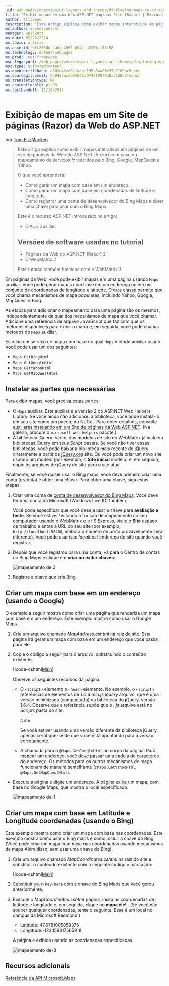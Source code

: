 ```yaml
---
uid: web-pages/overview/ui-layouts-and-themes/displaying-maps-in-an-aspnet-web-pages-site
title: "Exibir mapas em uma Web ASP.NET páginas Site (Razor) | Microsoft Docs"
author: tfitzmac
description: "Este artigo explica como exibir mapas interativos em páginas em um site de páginas da Web do ASP.NET (Razor) com base no mapeamento de serviços fornecidos pelo Bing, Google, Ma..."
ms.author: aspnetcontent
manager: wpickett
ms.date: 02/20/2014
ms.topic: article
ms.assetid: b5c268dd-ca6a-4562-b94c-a220fcf01f58
ms.technology: dotnet-webpages
ms.prod: .net-framework
msc.legacyurl: /web-pages/overview/ui-layouts-and-themes/displaying-maps-in-an-aspnet-web-pages-site
msc.type: authoredcontent
ms.openlocfilehash: a802e4fed81fadca195c8aa83c37c7100ac5cbec
ms.sourcegitcommit: 9a9483aceb34591c97451997036a9120c3fe2baf
ms.translationtype: MT
ms.contentlocale: pt-BR
ms.lasthandoff: 11/10/2017
---
```

<a name="displaying-maps-in-an-aspnet-web-pages-razor-site"></a>Exibição de mapas em um Site de páginas (Razor) da Web do ASP.NET
====================
por [Tom FitzMacken](https://github.com/tfitzmac)

> Este artigo explica como exibir mapas interativos em páginas de um site de páginas da Web do ASP.NET (Razor) com base no mapeamento de serviços fornecidos pelo Bing, Google, MapQuest e Yahoo.
> 
> O que você aprenderá:
> 
> - Como gerar um mapa com base em um endereço.
> - Como gerar um mapa com base em coordenadas de latitude e longitude.
> - Como registrar uma conta de desenvolvedor do Bing Maps e obter uma chave para usar com o Bing Maps.
> 
> Este é o recurso ASP.NET introduzido no artigo:
> 
> - O `Maps` auxiliar.
>   
> 
> ## <a name="software-versions-used-in-the-tutorial"></a>Versões de software usadas no tutorial
> 
> 
> - Páginas da Web do ASP.NET (Razor) 2
> - O WebMatrix 2
>   
> 
> Este tutorial também funciona com o WebMatrix 3.


Em páginas da Web, você pode exibir mapas em uma página usando `Maps` auxiliar. Você pode gerar mapas com base em um endereço ou em um conjunto de coordenadas de longitude e latitude. O `Maps` classe permite que você chama mecanismos de mapa populares, incluindo Yahoo, Google, MapQuest e Bing.

As etapas para adicionar o mapeamento para uma página são os mesmos, independentemente de qual dos mecanismos de mapa que você chamar. Adicione uma referência de arquivo JavaScript que faz com que os métodos disponíveis para exibir o mapa e, em seguida, você pode chamar métodos do `Maps` auxiliar.

Escolha um serviço de mapa com base no qual `Maps` método auxiliar usado. Você pode usar um dos seguintes:

- `Maps.GetBingHtml`
- `Maps.GetGoogleHtml`
- `Maps.GetYahooHtml`
- `Maps.GetMapQuestHtml`

## <a name="installing-the-pieces-you-need"></a>Instalar as partes que necessárias

Para exibir mapas, você precisa estas partes:

- O `Maps` auxiliar. Este auxiliar é a versão 2 do ASP.NET Web Helpers Library. Se você ainda não adicionou a biblioteca, você pode instalá-lo em seu site como um pacote do NuGet. Para obter detalhes, consulte [auxiliares instalando em um Site de páginas da Web ASP.NET](https://go.microsoft.com/fwlink/?LinkId=252372). (Na galeria, procure o `microsoft-web-helpers` pacote.)
- A biblioteca jQuery. Vários dos modelos de site do WebMatrix já incluem bibliotecas jQuery em seus *Script* pastas. Se você não tiver essas bibliotecas, você pode baixar a biblioteca mais recente do jQuery diretamente a partir de [jQuery.org](http://jQuery.org) site. Ou você pode criar um novo site usando um modelo (por exemplo, o **Site inicial** modelo) e, em seguida, copie os arquivos de jQuery do site para o site atual.

Finalmente, se você quiser usar o Bing maps, você deve primeiro criar uma conta (gratuita) e obter uma chave. Para obter uma chave, siga estas etapas:

1. Criar uma conta de [conta de desenvolvedor do Bing Maps](https://www.microsoft.com/maps/developers/web.aspx). Você deve ter uma conta da Microsoft (Windows Live ID) também.

    Você pode especificar que você deseja usar a chave para **avaliação e teste**. Se você estiver testando a função de mapeamento no seu computador usando o WebMatrix e o IIS Express, visite o **Site** espaço de trabalho e anote a URL do seu site (por exemplo, `http://localhost:50408`, embora o número de porta provavelmente será diferente). Você pode usar isso *localhost* endereço do site quando você registrar.
2. Depois que você registrou para uma conta, vá para o Centro de contas do Bing Maps e clique em **criar ou exibir chaves**:

    ![mapeamento de 2](displaying-maps-in-an-aspnet-web-pages-site/_static/image1.png)
3. Registre a chave que cria Bing.

## <a name="creating-a-map-based-on-an-address-using-google"></a>Criar um mapa com base em um endereço (usando o Google)

O exemplo a seguir mostra como criar uma página que renderiza um mapa com base em um endereço. Este exemplo mostra como usar o Google Maps.

1. Crie um arquivo chamado *MapAddress.cshtml* na raiz do site. Esta página irá gerar um mapa com base em um endereço que você passa para ele.
2. Copie o código a seguir para o arquivo, substituindo o conteúdo existente.

    [!code-cshtml[Main](displaying-maps-in-an-aspnet-web-pages-site/samples/sample1.cshtml)]

    Observe os seguintes recursos da página:

    - O `<script>` elemento o `<head>` elemento. No exemplo, o `<script>` referências de elementos de *1.6.4.min.js jquery* arquivo, que é uma versão minimizada (compactada) da biblioteca do jQuery, versão 1.6.4. Observe que a referência supõe que o *. js* arquivo está no *Scripts* pasta do site. 

        > [!NOTE]
        > Se você estiver usando uma versão diferente da biblioteca jQuery, apenas certifique-se de que você está apontando para a versão corretamente.
    - A chamada para o `@Maps.GetGoogleHtml` no corpo da página. Para mapear um endereço, você deve passar uma cadeia de caracteres do endereço. Os métodos para os outros mecanismos de mapa funcionam de maneira semelhante (`@Maps.GetYahooHtml`, `@Maps.GetMapQuestHtml`).
- Execute a página e digite um endereço. A página exibe um mapa, com base no Google Maps, que mostra o local especificado.

    ![mapeamento de-1](displaying-maps-in-an-aspnet-web-pages-site/_static/image2.png)

## <a name="creating-a-map-based-on-latitude-and-longitude-coordinates-using-bing"></a>Criar um mapa com base em Latitude e Longitude coordenadas (usando o Bing)

Este exemplo mostra como criar um mapa com base nas coordenadas. Este exemplo mostra como usar o Bing maps e como incluir a chave do Bing. (Você pode criar um mapa com base nas coordenadas usando mecanismos de mapa Além disso, sem usar uma chave do Bing).

1. Crie um arquivo chamado *MapCoordinates.cshtml* na raiz do site e substituir o conteúdo existente com o seguinte código e marcação:

    [!code-cshtml[Main](displaying-maps-in-an-aspnet-web-pages-site/samples/sample2.cshtml)]
2. Substituir `your-key-here` com a chave do Bing Maps que você gerou anteriormente.
3. Execute o *MapCoordinates.cshtml* página, insira as coordenadas de latitude e longitude e, em seguida, clique no **mapa ele!** . (Se você não souber qualquer coordenadas, tente o seguinte. Esse é um local no campus da Microsoft Redmond.)

    - Latitude: 47.6781005859375
    - Longitude:-122.158317565918

    A página é exibida usando as coordenadas especificadas.

    ![mapeamento de-3](displaying-maps-in-an-aspnet-web-pages-site/_static/image3.png)

<a id="Additional_Resources"></a>
## <a name="additional-resources"></a>Recursos adicionais


[Referência da API Microsoft.Maps](https://msdn.microsoft.com/en-us/library/gg427611.aspx)
